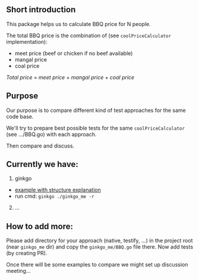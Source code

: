 
Short introduction
------------------

This package helps us to calculate BBQ price for N people.

The total BBQ price is the combination of (see `coolPriceCalculator` implementation):
- meet price (beef or chicken if no beef available)
- mangal price
- coal price

_Total price_ = _meet price_ + _mangal price_ + _coal price_

Purpose
-------

Our purpose is to compare different kind of test approaches for the same code base.

We'll try to prepare best possible tests for the same `coolPriceCalculator` (see .../BBQ.go) with each approach.

Then compare and discuss.

Currently we have:
----
1. ginkgo 
- [example with structure explanation](./ginkgo_me)
- run cmd: `ginkgo ./ginkgo_me -r`
2. ...

How to add more:
----------------
Please add directory for your approach (native, testify, ...) in the project root (near `ginkgo_me` dir) and copy the `ginkgo_me/BBQ.go` file there.
Now add tests (by creating PR).

Once there will be some examples to compare we might set up discussion meeting...
